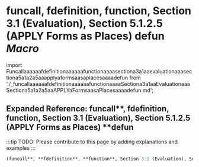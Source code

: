 # **funcall**, **fdefinition**, **function**, Section 3.1 (Evaluation), Section 5.1.2.5 (APPLY Forms as Places) **defun** *Macro*

import Funcallaaaaaafdefinitionaaaaaafunctionaaaasectiona3a1aaevaluationaaasectiona5a1a2a5aaapplyaformsaasaplacesaaaadefun from './_funcallaaaaaafdefinitionaaaaaafunctionaaaaSectiona3a1aaEvaluationaaaSectiona5a1a2a5aaAPPLYaFormsaasaPlacesaaaadefun.md';

<Funcallaaaaaafdefinitionaaaaaafunctionaaaasectiona3a1aaevaluationaaasectiona5a1a2a5aaapplyaformsaasaplacesaaaadefun />

## Expanded Reference: funcall**, **fdefinition**, **function**, Section 3.1 (Evaluation), Section 5.1.2.5 (APPLY Forms as Places) **defun

:::tip
TODO: Please contribute to this page by adding explanations and examples
:::

```lisp
(funcall**, **fdefinition**, **function**, Section 3.1 (Evaluation), Section 5.1.2.5 (APPLY Forms as Places) **defun )
```

